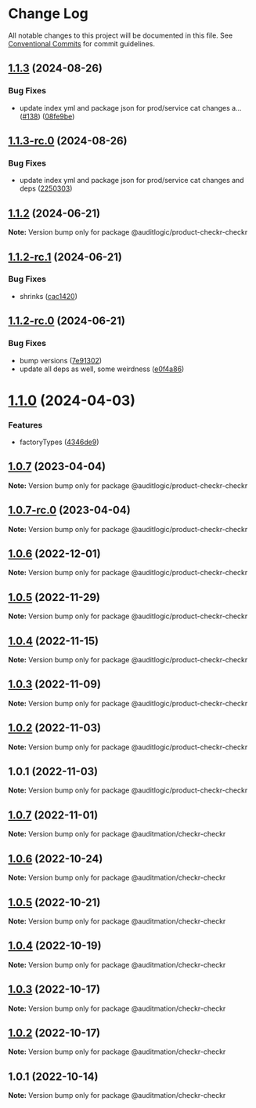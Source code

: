 # Change Log

All notable changes to this project will be documented in this file.
See [Conventional Commits](https://conventionalcommits.org) for commit guidelines.

## [1.1.3](https://github.com/auditlogic/product/compare/@auditlogic/product-checkr-checkr@1.1.2...@auditlogic/product-checkr-checkr@1.1.3) (2024-08-26)


### Bug Fixes

* update index yml and package json for prod/service cat changes a… ([#138](https://github.com/auditlogic/product/issues/138)) ([08fe9be](https://github.com/auditlogic/product/commit/08fe9beb1c8457462a19bc69caa02e6212d97e1a))





## [1.1.3-rc.0](https://github.com/auditlogic/product/compare/@auditlogic/product-checkr-checkr@1.1.2...@auditlogic/product-checkr-checkr@1.1.3-rc.0) (2024-08-26)


### Bug Fixes

* update index yml and package json for prod/service cat changes and deps ([2250303](https://github.com/auditlogic/product/commit/225030363a363608240135b7ebed386b28f01e4b))





## [1.1.2](https://github.com/auditlogic/product/compare/@auditlogic/product-checkr-checkr@1.1.2-rc.1...@auditlogic/product-checkr-checkr@1.1.2) (2024-06-21)

**Note:** Version bump only for package @auditlogic/product-checkr-checkr





## [1.1.2-rc.1](https://github.com/auditlogic/product/compare/@auditlogic/product-checkr-checkr@1.1.2-rc.0...@auditlogic/product-checkr-checkr@1.1.2-rc.1) (2024-06-21)


### Bug Fixes

* shrinks ([cac1420](https://github.com/auditlogic/product/commit/cac14200fefcd8183ab69fe89a47bd3f70f563e9))





## [1.1.2-rc.0](https://github.com/auditlogic/product/compare/@auditlogic/product-checkr-checkr@1.1.0...@auditlogic/product-checkr-checkr@1.1.2-rc.0) (2024-06-21)


### Bug Fixes

* bump versions ([7e91302](https://github.com/auditlogic/product/commit/7e913023b8b312150ed7762c32fbbe616be71de5))
* update all deps as well, some weirdness ([e0f4a86](https://github.com/auditlogic/product/commit/e0f4a864714e2d3de6bbf3da014d5312fe53be2f))





# [1.1.0](https://github.com/auditlogic/product/compare/@auditlogic/product-checkr-checkr@1.0.7...@auditlogic/product-checkr-checkr@1.1.0) (2024-04-03)


### Features

* factoryTypes ([4346de9](https://github.com/auditlogic/product/commit/4346de92693aee892fccf725338ffc7b80ab182b))





## [1.0.7](https://github.com/auditlogic/product/compare/@auditlogic/product-checkr-checkr@1.0.6...@auditlogic/product-checkr-checkr@1.0.7) (2023-04-04)

**Note:** Version bump only for package @auditlogic/product-checkr-checkr





## [1.0.7-rc.0](https://github.com/auditlogic/product/compare/@auditlogic/product-checkr-checkr@1.0.6...@auditlogic/product-checkr-checkr@1.0.7-rc.0) (2023-04-04)

**Note:** Version bump only for package @auditlogic/product-checkr-checkr





## [1.0.6](https://github.com/auditlogic/product/compare/@auditlogic/product-checkr-checkr@1.0.5...@auditlogic/product-checkr-checkr@1.0.6) (2022-12-01)

**Note:** Version bump only for package @auditlogic/product-checkr-checkr





## [1.0.5](https://github.com/auditlogic/product/compare/@auditlogic/product-checkr-checkr@1.0.4...@auditlogic/product-checkr-checkr@1.0.5) (2022-11-29)

**Note:** Version bump only for package @auditlogic/product-checkr-checkr





## [1.0.4](https://github.com/auditlogic/product/compare/@auditlogic/product-checkr-checkr@1.0.3...@auditlogic/product-checkr-checkr@1.0.4) (2022-11-15)

**Note:** Version bump only for package @auditlogic/product-checkr-checkr





## [1.0.3](https://github.com/auditlogic/product/compare/@auditlogic/product-checkr-checkr@1.0.2...@auditlogic/product-checkr-checkr@1.0.3) (2022-11-09)

**Note:** Version bump only for package @auditlogic/product-checkr-checkr





## [1.0.2](https://github.com/auditlogic/product/compare/@auditlogic/product-checkr-checkr@1.0.1...@auditlogic/product-checkr-checkr@1.0.2) (2022-11-03)

**Note:** Version bump only for package @auditlogic/product-checkr-checkr





## 1.0.1 (2022-11-03)

**Note:** Version bump only for package @auditlogic/product-checkr-checkr





## [1.0.7](https://github.com/auditmation/store-content/compare/@auditmation/checkr-checkr@1.0.6...@auditmation/checkr-checkr@1.0.7) (2022-11-01)

**Note:** Version bump only for package @auditmation/checkr-checkr





## [1.0.6](https://github.com/auditmation/store-content/compare/@auditmation/checkr-checkr@1.0.5...@auditmation/checkr-checkr@1.0.6) (2022-10-24)

**Note:** Version bump only for package @auditmation/checkr-checkr





## [1.0.5](https://github.com/auditmation/store-content/compare/@auditmation/checkr-checkr@1.0.4...@auditmation/checkr-checkr@1.0.5) (2022-10-21)

**Note:** Version bump only for package @auditmation/checkr-checkr





## [1.0.4](https://github.com/auditmation/store-content/compare/@auditmation/checkr-checkr@1.0.3...@auditmation/checkr-checkr@1.0.4) (2022-10-19)

**Note:** Version bump only for package @auditmation/checkr-checkr





## [1.0.3](https://github.com/auditmation/store-content/compare/@auditmation/checkr-checkr@1.0.2...@auditmation/checkr-checkr@1.0.3) (2022-10-17)

**Note:** Version bump only for package @auditmation/checkr-checkr





## [1.0.2](https://github.com/auditmation/store-content/compare/@auditmation/checkr-checkr@1.0.1...@auditmation/checkr-checkr@1.0.2) (2022-10-17)

**Note:** Version bump only for package @auditmation/checkr-checkr





## 1.0.1 (2022-10-14)

**Note:** Version bump only for package @auditmation/checkr-checkr

